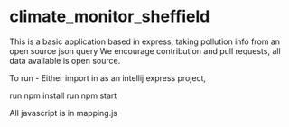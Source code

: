 # climate_monitor_sheffield
This is a basic application based in express, taking pollution info from an open source json query
We encourage contribution and pull requests, all data available is open source. 

To run - 
Either import in as an intellij express project,

run npm install
run npm start

All javascript is in mapping.js
